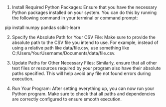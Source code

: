 1. Install Required Python Packages: Ensure that you have the necessary Python packages installed on your system. You can do this by running the following command in your terminal or command prompt:

pip install numpy pandas scikit-learn


2. Specify the Absolute Path for Your CSV File: Make sure to provide the absolute path to the CSV file you intend to use. For example, instead of using a relative path like data/file.csv, use something like C:/Users/YourUsername/Documents/data/file.csv.

3. Update Paths for Other Necessary Files: Similarly, ensure that all other text files or resources required by your program also have their absolute paths specified. This will help avoid any file not found errors during execution.

4. Run Your Program: After setting everything up, you can now run your Python program. Make sure to check that all paths and dependencies are correctly configured to ensure smooth execution.

